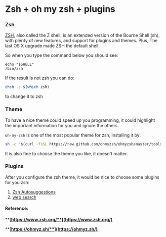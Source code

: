 # Zsh + oh my zsh + plugins

### Zsh

[ZSH](https://github.com/robbyrussell/oh-my-zsh/wiki/Installing-ZSH), also called the Z shell, is an extended version of the Bourne Shell (sh), with plenty of new features, and support for plugins and themes.  Plus, The last OS X upgrade made ZSH the default shell.&#x20;

So when you type the command below you should see:

```
echo "$SHELL"
/bin/zsh
```

If the result is not zsh you can do:

```bash
chsh -s $(which zsh)
```

to change it to zsh

### Theme

To have a nice theme could speed up you programming, it could highlight the important information for you and ignore the others.

`oh-my-zsh` is one of the most popular theme for zsh, installing it by:

```bash
sh -c "$(curl -fsSL https://raw.github.com/ohmyzsh/ohmyzsh/master/tools/install.sh)"
```

It is also fine to choose the theme you like, it doesn't matter.

### Plugins

After you configure the zsh theme, it would be nice to choose some plugins for you zsh:

1. [Zsh Autosuggestions](https://github.com/zsh-users/zsh-autosuggestions)
2. [web search](https://github.com/ohmyzsh/ohmyzsh/tree/master/plugins/web-search)







#### Reference:

****[**https://www.zsh.org/**](https://www.zsh.org/)****

****[**https://ohmyz.sh/**](https://ohmyz.sh/)****
